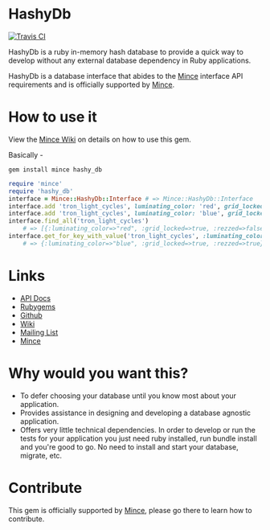 # HashyDb

[![Travis CI](https://travis-ci.org/coffeencoke/hashy_db.png)](https://travis-ci.org/#!/coffeencoke/hashy_db)

HashyDb is a ruby in-memory hash database to provide a quick way to develop without any external database dependency in Ruby applications.

HashyDb is a database interface that abides to the [Mince](https://github.com/coffeencoke/mince/) interface API requirements and is officially supported by [Mince](https://github.com/coffeencoke/mince/).

# How to use it

View the [Mince Wiki](https://github.com/coffeencoke/mince/wiki) on details on how to use this gem.

Basically -

```
gem install mince hashy_db
```

```ruby
require 'mince'
require 'hashy_db'
interface = Mince::HashyDb::Interface # => Mince::HashyDb::Interface 
interface.add 'tron_light_cycles', luminating_color: 'red', grid_locked: true, rezzed: false
interface.add 'tron_light_cycles', luminating_color: 'blue', grid_locked: true, rezzed: true
interface.find_all('tron_light_cycles') 
	# => [{:luminating_color=>"red", :grid_locked=>true, :rezzed=>false}, {:luminating_color=>"blue", :grid_locked=>true, :rezzed=>true}] 
interface.get_for_key_with_value('tron_light_cycles', :luminating_color, 'blue')
	# => {:luminating_color=>"blue", :grid_locked=>true, :rezzed=>true} 
```

# Links

* [API Docs](http://rdoc.info/github/coffeencoke/hashy_db/master/frames)
* [Rubygems](https://rubygems.org/gems/hashy_db)
* [Github](https://github.com/coffeencoke/hashy_db)
* [Wiki](https://github.com/coffeencoke/hashy_db/wiki)
* [Mailing List](https://groups.google.com/forum/?fromgroups#!forum/mince_dev)
* [Mince](https://github.com/coffeencoke/mince)

# Why would you want this?

- To defer choosing your database until you know most about your application.
- Provides assistance in designing and developing a database agnostic application.
- Offers very little technical dependencies.  In order to develop or run the tests for your application you just need ruby installed, run bundle install and you're good to go.  No need to install and start your database, migrate, etc.

# Contribute

This gem is officially supported by [Mince](https://github.com/coffeencoke/mince/), please go there to learn how to contribute.